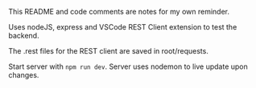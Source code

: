 This README and code comments are notes for my own reminder. 

Uses nodeJS, express and VSCode REST Client extension to test the backend. 

The .rest files for the REST client are saved in root/requests. 

Start server with `npm run dev`. Server uses nodemon to live update upon changes.